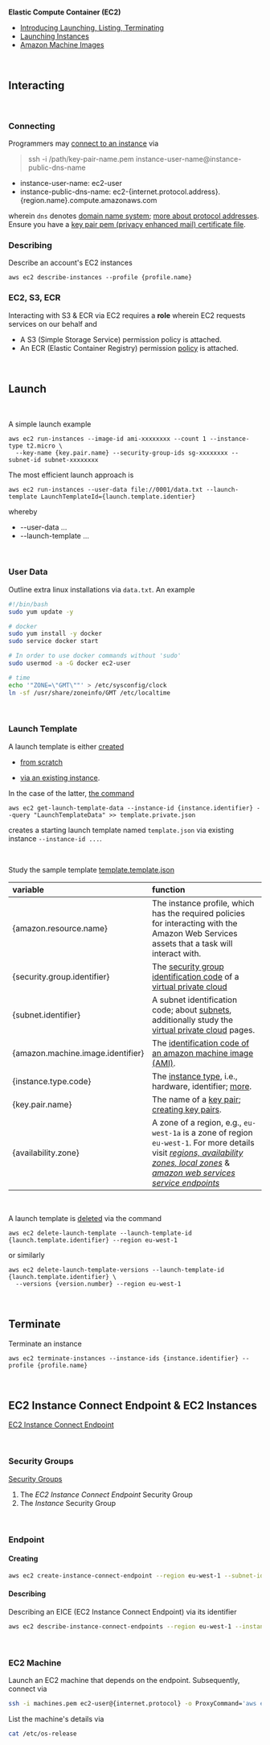 <br>

**Elastic Compute Container (EC2)**

* [Introducing Launching, Listing, Terminating](https://docs.aws.amazon.com/cli/latest/userguide/cli-services-ec2-instances.html)
* [Launching Instances](https://awscli.amazonaws.com/v2/documentation/api/latest/reference/ec2/run-instances.html)
* [Amazon Machine Images](https://docs.aws.amazon.com/AWSEC2/latest/UserGuide/finding-an-ami.html)

<br>

## Interacting

<br>

### Connecting

<span style="margin-bottom:5px; margin-top:1px; color:#ffffff"></span>

Programmers may [connect to an instance](https://docs.aws.amazon.com/AWSEC2/latest/UserGuide/connect-linux-inst-ssh.html) via

> ssh -i /path/key-pair-name.pem instance-user-name@instance-public-dns-name


* instance-user-name: ec2-user
* instance-public-dns-name: ec2-{internet.protocol.address}.{region.name}.compute.amazonaws.com

wherein `dns` denotes [domain name system](https://docs.aws.amazon.com/vpc/latest/userguide/vpc-dns.html); [more about protocol addresses](https://docs.aws.amazon.com/vpc/latest/userguide/vpc-ip-addressing.html).  Ensure you have a [key pair pem (privacy enhanced mail) certificate file](https://docs.aws.amazon.com/AWSEC2/latest/UserGuide/ec2-key-pairs.html).



### Describing

Describe an account's EC2 instances

```shell
aws ec2 describe-instances --profile {profile.name}
```



### EC2, S3, ECR

Interacting with S3 & ECR via EC2 requires a **role** wherein EC2 requests services on our behalf and

* A S3 (Simple Storage Service) permission policy is attached.
* An ECR (Elastic Container Registry) permission [policy](https://docs.aws.amazon.com/AmazonECR/latest/userguide/security-iam-awsmanpol.html) is attached.

<br>

## Launch

<br>

A simple launch example

```shell
aws ec2 run-instances --image-id ami-xxxxxxxx --count 1 --instance-type t2.micro \
  --key-name {key.pair.name} --security-group-ids sg-xxxxxxxx --subnet-id subnet-xxxxxxxx
```

The most efficient launch approach is

```shell
aws ec2 run-instances --user-data file://0001/data.txt --launch-template LaunchTemplateId={launch.template.identier}
```

whereby

* --user-data ...
* --launch-template ...

<br>

### User Data

Outline extra linux installations via `data.txt`.  An example 

```bash
#!/bin/bash
sudo yum update -y

# docker
sudo yum install -y docker
sudo service docker start

# In order to use docker commands without 'sudo'
sudo usermod -a -G docker ec2-user

# time
echo '"ZONE=\"GMT\""' > /etc/sysconfig/clock
ln -sf /usr/share/zoneinfo/GMT /etc/localtime
```

<br>

### Launch Template

A launch template is either [created](https://docs.aws.amazon.com/AWSEC2/latest/UserGuide/create-launch-template.html)

* [from scratch](https://docs.aws.amazon.com/AWSEC2/latest/UserGuide/create-launch-template.html#create-launch-template-define-parameters)

* [via an existing instance](https://docs.aws.amazon.com/AWSEC2/latest/UserGuide/create-launch-template.html#create-launch-template-from-instance).  

In the case of the latter, [the command](https://docs.aws.amazon.com/cli/latest/reference/ec2/get-launch-template-data.html)

```shell
aws ec2 get-launch-template-data --instance-id {instance.identifier} --query "LaunchTemplateData" >> template.private.json
```

creates a starting launch template named `template.json` via existing instance `--instance-id ...`.  


<br>

Study the sample template [template.template.json](/src/ec2/0001/template.template.json)

|variable|function|
|:---|:---|
|{amazon.resource.name}|The instance profile, which has the required policies for interacting with the Amazon Web Services assets that a task will interact with.|
|{security.group.identifier}|The [security group identification code](https://docs.aws.amazon.com/vpc/latest/userguide/vpc-security-groups.html) of a [virtual private cloud](https://docs.aws.amazon.com/vpc/latest/userguide/what-is-amazon-vpc.html)|
|{subnet.identifier}|A subnet identification code; about [subnets](https://docs.aws.amazon.com/vpc/latest/userguide/configure-subnets.html), additionally study the [virtual private cloud](https://docs.aws.amazon.com/vpc/latest/userguide/what-is-amazon-vpc.html) pages.|
|{amazon.machine.image.identifier}|The [identification code of an amazon machine image (AMI)](https://docs.aws.amazon.com/AWSEC2/latest/UserGuide/finding-an-ami.html).|
|{instance.type.code}|The [instance type](https://aws.amazon.com/ec2/instance-types/), i.e., hardware, identifier; [more](https://docs.aws.amazon.com/AWSEC2/latest/UserGuide/instance-types.html).|
|{key.pair.name}|The name of a [key pair](https://docs.aws.amazon.com/AWSEC2/latest/UserGuide/ec2-key-pairs.html); [creating key pairs](https://docs.aws.amazon.com/AWSEC2/latest/UserGuide/create-key-pairs.html).|
|{availability.zone}|A zone of a region, e.g., `eu-west-1a` is a zone of region `eu-west-1`.  For more details visit [*regions, availability zones, local zones*](eu-west-1a) & [*amazon web services service endpoints*](https://docs.aws.amazon.com/general/latest/gr/rande.html)|

<br>

A launch template is [deleted](https://docs.aws.amazon.com/AWSEC2/latest/UserGuide/delete-launch-template.html) via the command

```shell
aws ec2 delete-launch-template --launch-template-id {launch.template.identifier} --region eu-west-1
```

or similarly

```shell
aws ec2 delete-launch-template-versions --launch-template-id {launch.template.identifier} \
  --versions {version.number} --region eu-west-1
```

<br>

## Terminate

Terminate an instance

```shell
aws ec2 terminate-instances --instance-ids {instance.identifier} --profile {profile.name}
```


<br>

## EC2 Instance Connect Endpoint & EC2 Instances

[EC2 Instance Connect Endpoint](https://docs.aws.amazon.com/cli/latest/reference/ec2/create-instance-connect-endpoint.html)

<br>

### Security Groups 

[Security Groups](https://docs.aws.amazon.com/AWSEC2/latest/UserGuide/eice-security-groups.html)

1. The _EC2 Instance Connect Endpoint_ Security Group
2. The _Instance_ Security Group

<br>

### Endpoint

#### Creating

```bash
aws ec2 create-instance-connect-endpoint --region eu-west-1 --subnet-id {subnet.identifier}
```


#### Describing

Describing an EICE (EC2 Instance Connect Endpoint) via its identifier

```bash
aws ec2 describe-instance-connect-endpoints --region eu-west-1 --instance-connect-endpoint-ids {eice.identifier}
```

<br>

### EC2 Machine

Launch an EC2 machine that depends on the endpoint.  Subsequently, connect via

```bash
ssh -i machines.pem ec2-user@{internet.protocol} -o ProxyCommand='aws ec2-instance-connect open-tunnel --instance-id {instance.identifier}'
```

List the machine's details via

```bash
cat /etc/os-release
```

<br>
<br>

<br>
<br>

<br>
<br>

<br>
<br>
